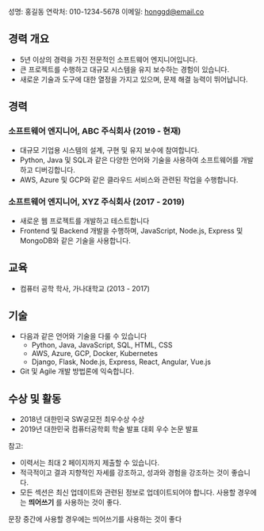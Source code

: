 성명: 홍길동
연락처: 010-1234-5678
이메일: honggd@email.co

## 경력 개요

- 5년 이상의 경력을 가진 전문적인 소프트웨어 엔지니어입니다.
- 큰 프로젝트를 수행하고 대규모 시스템을 유지 보수하는 경험이 있습니다.
- 새로운 기술과 도구에 대한 열정을 가지고 있으며, 문제 해결 능력이 뛰어납니다.

## 경력
### 소프트웨어 엔지니어, ABC 주식회사 (2019 - 현재)

- 대규모 기업용 시스템의 설계, 구현 및 유지 보수에 참여합니다.
- Python, Java 및 SQL과 같은 다양한 언어와 기술을 사용하여 소프트웨어를 개발하고 디버깅합니다.
- AWS, Azure 및 GCP와 같은 클라우드 서비스와 관련된 작업을 수행합니다.

### 소프트웨어 엔지니어, XYZ 주식회사 (2017 - 2019)

- 새로운 웹 프로젝트를 개발하고 테스트합니다
- Frontend 및 Backend 개발을 수행하며, JavaScript, Node.js, Express 및 MongoDB와 같은 기술을 사용합니다.

## 교육

- 컴퓨터 공학 학사, 가나대학교 (2013 - 2017)

## 기술

- 다음과 같은 언어와 기술을 다룰 수 있습니다
    - Python, Java, JavaScript, SQL, HTML, CSS
    - AWS, Azure, GCP, Docker, Kubernetes
    - Django, Flask, Node.js, Express, React, Angular, Vue.js
- Git 및 Agile 개발 방법론에 익숙합니다.

## 수상 및 활동

- 2018년 대한민국 SW공모전 최우수상 수상
- 2019년 대한민국 컴퓨터공학회 학술 발표 대회 우수 논문 발표

참고:
- 이력서는 최대 2 페이지까지 제출할 수 있습니다.
- 적극적이고 결과 지향적인 자세를 강조하고, 성과와 경험을 강조하는 것이 좋습니다.
- 모든 섹션은 최신 업데이트와 관련된 정보로 업데이트되어야 합니다.
 사용할 경우에는 **띄어쓰기** 를 사용하는 것이 좋다.

문장 중간에 사용할 경우에는 띄어쓰기를 사용하는 것이 좋다
